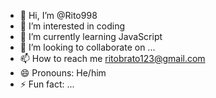 - 👋 Hi, I’m @Rito998
- 👀 I’m interested in coding 
- 🌱 I’m currently learning JavaScript 
- 💞️ I’m looking to collaborate on ...
- 📫 How to reach me ritobrato123@gmail.com
- 😄 Pronouns: He/him
- ⚡ Fun fact: ...

<!---
Rito998/Rito998 is a ✨ special ✨ repository because its `README.md` (this file) appears on your GitHub profile.
You can click the Preview link to take a look at your changes.
--->
